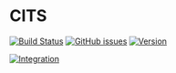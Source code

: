 # CITS

[![Build Status](https://dev.azure.com/401532/CITS/_apis/build/status/ghoshasish99.CITS?branchName=master)](https://dev.azure.com/401532/CITS/_build/latest?definitionId=13&branchName=master)        [![GitHub issues](https://img.shields.io/github/issues/ghoshasish99/CITS)](https://github.com/ghoshasish99/CITS/issues)        [![Version](https://img.shields.io/badge/CITS%20Version-1.1-blue)](https://github.com/ghoshasish99/CITS/version)

[![Integration](https://img.shields.io/badge/AzureDevOps-Integration-yellowgreen)](https://medium.com/@ghoshasish99/containerized-automated-tests-in-azure-devops-5f46e66d758e)

